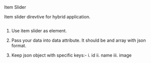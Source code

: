 Item Slider

Item slider direvtive for hybrid application. 
<code>
	<item-slider data="sliderData"></item-slider>
</code>

1. Use item slider as element.

2. Pass your data into data attribute. It should be and array with json format.

3. Keep json object with specific keys:-
	i.   id
	ii.  name
	iii. image